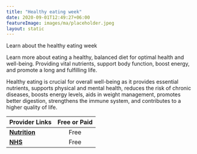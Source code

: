 ```yaml
---
title: "Healthy eating week"
date: 2020-09-01T12:49:27+06:00
featureImage: images/ma/placeholder.jpeg
layout: static
---
```


Learn about the healthy eating week

Learn more about eating a healthy, balanced diet for optimal health and well-being. Providing vital nutrients, support body function, boost energy, and promote a long and fulfilling life.

Healthy eating is crucial for overall well-being as it provides essential nutrients, supports physical and mental health, reduces the risk of chronic diseases, boosts energy levels, aids in weight management, promotes better digestion, strengthens the immune system, and contributes to a higher quality of life.

| Provider Links      | Free or Paid  |  
| :-----------          | :--------------:      |  
| [**Nutrition**](https://www.nutrition.org.uk/our-work/what-we-do/healthy-eating-week/) | Free  | 
| [**NHS**](https://www.nhsinform.scot/healthy-living/food-and-nutrition/eating-well/health-benefits-of-eating-well) | Free  | 
  

<br/><br/>






